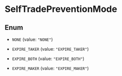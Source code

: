

# SelfTradePreventionMode

## Enum


* `NONE` (value: `"NONE"`)

* `EXPIRE_TAKER` (value: `"EXPIRE_TAKER"`)

* `EXPIRE_BOTH` (value: `"EXPIRE_BOTH"`)

* `EXPIRE_MAKER` (value: `"EXPIRE_MAKER"`)



